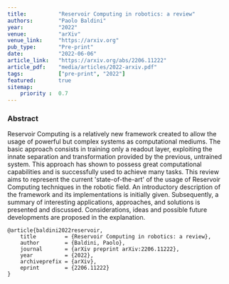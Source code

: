 ```yaml
---
title:          "Reservoir Computing in robotics: a review"
authors:        "Paolo Baldini"
year:           "2022"
venue:          "arXiv"
venue_link:     "https://arxiv.org"
pub_type:       "Pre-print"
date:           "2022-06-06"
article_link:   "https://arxiv.org/abs/2206.11222"
article_pdf:    "media/articles/2022-arxiv.pdf"
tags:           ["pre-print", "2022"]
featured:       true
sitemap:
    priority :  0.7
---
```


### Abstract

Reservoir Computing is a relatively new framework created to allow the usage of powerful but complex systems as computational mediums. The basic approach consists in training only a readout layer, exploiting the innate separation and transformation provided by the previous, untrained system. This approach has shown to possess great computational capabilities and is successfully used to achieve many tasks. This review aims to represent the current 'state-of-the-art' of the usage of Reservoir Computing techniques in the robotic field. An introductory description of the framework and its implementations is initially given. Subsequently, a summary of interesting applications, approaches, and solutions is presented and discussed. Considerations, ideas and possible future developments are proposed in the explanation.

```
@article{baldini2022reservoir,
    title         = {Reservoir Computing in robotics: a review},
    author        = {Baldini, Paolo},
    journal       = {arXiv preprint arXiv:2206.11222},
    year          = {2022},
    archiveprefix = {arXiv},
    eprint        = {2206.11222}
}
```
